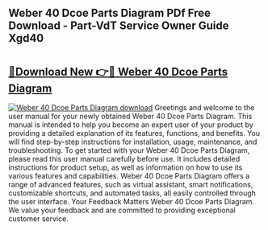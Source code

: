 ## Weber 40 Dcoe Parts Diagram PDf Free Download - Part-VdT Service Owner Guide Xgd40

# <h2><a href="http://dfp9pj.blite.top/?on=Weber+40+Dcoe+Parts+Diagram">🔗Download New 👉🔴 Weber 40 Dcoe Parts Diagram</a></h2>

[![Weber 40 Dcoe Parts Diagram download](https://i.imgur.com/lujVjoI.png)](http://dfp9pj.blite.top/?on=Weber+40+Dcoe+Parts+Diagram)
Greetings and welcome to the user manual for your newly obtained Weber 40 Dcoe Parts Diagram. This manual is intended to help you become an expert user of your product by providing a detailed explanation of its features, functions, and benefits. You will find step-by-step instructions for installation, usage, maintenance, and troubleshooting. To get started with your Weber 40 Dcoe Parts Diagram, please read this user manual carefully before use. It includes detailed instructions for product setup, as well as information on how to use its various features and capabilities. Weber 40 Dcoe Parts Diagram offers a range of advanced features, such as virtual assistant, smart notifications, customizable shortcuts, and automated tasks, all easily controlled through the user interface. Your Feedback Matters Weber 40 Dcoe Parts Diagram. We value your feedback and are committed to providing exceptional customer service.

